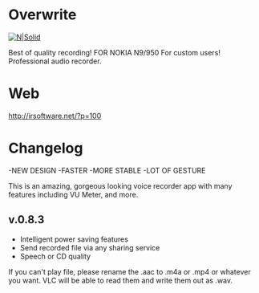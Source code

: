# Overwrite
[![N|Solid](http://irsoftware.net/wp-content/uploads/2012/09/DictaRec-596x270.png)](http://irsoftware.net/?p=100)

Best of quality recording! FOR NOKIA N9/950
For custom users! Professional audio recorder.

# Web
http://irsoftware.net/?p=100

# Changelog
-NEW DESIGN 
-FASTER 
-MORE STABLE 
-LOT OF GESTURE

This is an amazing, gorgeous looking voice recorder app with many features including VU Meter, and more.

v.0.8.3 
--------
- Intelligent power saving features 
- Send recorded file via any sharing service 
- Speech or CD quality

If you can't play file, please rename the .aac to .m4a or .mp4 or whatever you want. VLC will be able to read them and write them out as .wav.
